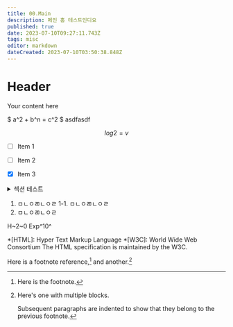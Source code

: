 ```yaml
---
title: 00.Main
description: 메인 홈 테스트인디요
published: true
date: 2023-07-10T09:27:11.743Z
tags: misc
editor: markdown
dateCreated: 2023-07-10T03:50:38.848Z
---
```


# Header
Your content here

$
a^2 + b^n = c^2
$ asdfasdf

$$
log2 = v
$$

- [ ] Item 1
- [ ] Item 2
- [x] Item 3


<details>
<summary>섹션 테스트</summary>
```
  안되지롱
```
</details>

1. ㅁㄴㅇㄻㄴㅇㄹ
	1-1. ㅁㄴㅇㄻㄴㅇㄹ
2. ㅁㄴㅇㄻㄴㅇㄹ

H~2~0
Exp^10^

*[HTML]: Hyper Text Markup Language
*[W3C]:  World Wide Web Consortium
The HTML specification
is maintained by the W3C.

Here is a footnote reference,[^1] and another.[^longnote]

[^1]: Here is the footnote.

[^longnote]: Here's one with multiple blocks.

    Subsequent paragraphs are indented to show that they
belong to the previous footnote.